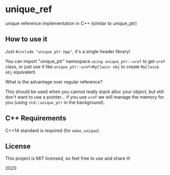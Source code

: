 # unique_ref
unique reference implementation in C++ (similar to unique_ptr)

## How to use it

Just `#include "unique_ptr.hpp"`, it's a single header library!

You can import "unique_ptr" namespace `using unique_ptr::uref` to get `uref` class,
or just use it like `unique_ptr::uref<MyClass> obj` to create `MyClass& obj` equivalent.

What is the advantage over regular reference?

This should be used when you cannot really stack alloc your object, but still don't want
to use a pointer... if you use `uref` we will manage the memory for you (using `std::unique_ptr`
  in the background).

## C++ Requirements

C++14 standard is required (for `make_unique`).

## License

This project is MIT licensed, so feel free to use and share it!

2020 
